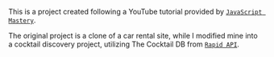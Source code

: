This is a project created following a YouTube tutorial provided by [`JavaScript Mastery`](https://www.youtube.com/watch?v=pUNSHPyVryU).

The original project is a clone of a car rental site, while I modified mine into a cocktail discovery project, utilizing The Cocktail DB from [`Rapid API`](https://rapidapi.com/hub).
